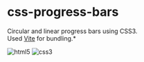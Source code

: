 # css-progress-bars
Circular and linear progress bars using CSS3.<br />
Used [Vite](https://vitejs.dev) for bundling.*

![html5](https://user-images.githubusercontent.com/67605537/194777338-cfdb4243-b4ca-4015-998d-afbe96536fe2.svg)
![css3](https://user-images.githubusercontent.com/67605537/194776267-aa16aa44-918c-415b-9739-c12e9cfc50b0.svg)
